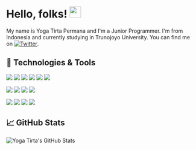 <!-- More info, tips and tricks for making GitHub Profile README can be found in my article at https://towardsdatascience.com/build-a-stunning-readme-for-your-github-profile-9b80434fe5d7 -->

# Hello, folks! <img src="https://raw.githubusercontent.com/MartinHeinz/MartinHeinz/master/wave.gif" width="30px">

My name is Yoga Tirta Permana and I'm a Junior Programmer. I'm from Indonesia and currently studying in Trunojoyo University. You can find me on [![Twitter][1.2]][1].

## 🔧 Technologies & Tools

![](https://img.shields.io/badge/Editor-VS_Code-informational?style=flat&logo=visual-studio-code&logoColor=white&color=0077ff)
![](https://img.shields.io/badge/Code-HTML5-informational?style=flat&logo=html5&logoColor=white&color=ff4d00)
![](https://img.shields.io/badge/Code-CSS3-informational?style=flat&logo=css3&logoColor=white&color=2b3595)
![](https://img.shields.io/badge/Code-JavaScript-informational?style=flat&logo=javascript&logoColor=white&color=f6c90e)
![](https://img.shields.io/badge/Code-PHP-informational?style=flat&logo=php&logoColor=white&color=2bbc8a)
![](https://img.shields.io/badge/Code-Python-informational?style=flat&logo=python&logoColor=white&color=ffd700)

![](https://img.shields.io/badge/Bootstrap-Expert-informational?style=flat&logo=bootstrap&logoColor=white&color=2bbc8a)
![](https://img.shields.io/badge/jQuery-Intermediate-informational?style=flat&logo=jquery&logoColor=white&color=2bbc8a)
![](https://img.shields.io/badge/Codeigniter-Intermediate-informational?style=flat&logo=codeigniter&logoColor=white&color=2bbc8a)
![](https://img.shields.io/badge/Laravel-Intermediate-informational?style=flat&logo=laravel&logoColor=white&color=2bbc8a)

![](https://img.shields.io/badge/HTML-Expert-orange)
![](https://img.shields.io/badge/CSS-Expert-blue)
![](https://img.shields.io/badge/JavaScript-Intermediate-yellow)
![](https://img.shields.io/badge/PHP-Intermediate-lightblue)

## &#x1f4c8; GitHub Stats

<img align="center" src="https://github-readme-stats.vercel.app/api?username=Yogatxt552&show_icons=true&line_height=30&count_private=true&title_color=c9cacc&text_color=ffffff&icon_color=0077ff&bg_color=525252" alt="Yoga Tirta's GitHub Stats" />

<!-- links to social media icons -->

<!-- icons with padding -->

[1.1]: http://i.imgur.com/tXSoThF.png "twitter icon with padding"
[2.1]: http://i.imgur.com/0o48UoR.png "github icon with padding"

<!-- icons without padding -->

[1.2]: http://i.imgur.com/wWzX9uB.png "twitter icon without padding"
[2.2]: http://i.imgur.com/9I6NRUm.png "github icon without padding"
[3.2]: https://raw.githubusercontent.com/MartinHeinz/MartinHeinz/master/linkedin-3-16.png "LinkedIn icon without padding"

<!-- links to your social media accounts -->

[1]: https://twitter.com/Martin_Heinz_
[2]: https://github.com/MartinHeinz
[3]: https://www.linkedin.com/in/heinz-martin/

<!-- Resources -->
<!-- Icons: https://simpleicons.org/ -->
<!-- GitHub Stats: https://github.com/anuraghazra/github-readme-stats -->
<!-- Emojis: https://emojipedia.org/emoji/ -->
<!-- HTML Emojis: https://www.fileformat.info/index.htm -->
<!-- Shields: https://shields.io/ -->
<!-- Awesome GitHub Profile README: https://github.com/abhisheknaiidu/awesome-github-profile-readme -->
